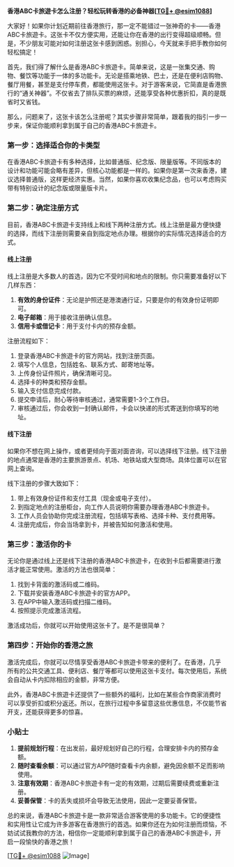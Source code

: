 **香港ABC卡旅遊卡怎么注册？轻松玩转香港的必备神器[[TG💪+ @esim1088](https://t.me/s/esim1088)]**

大家好！如果你计划近期前往香港旅行，那一定不能错过一张神奇的卡——香港ABC卡旅遊卡。这张卡不仅方便实用，还能让你在香港的出行变得超级顺畅。但是，不少朋友可能对如何注册这张卡感到困惑。别担心，今天就来手把手教你如何轻松搞定！

首先，我们得了解什么是香港ABC卡旅遊卡。简单来说，这是一张集交通、购物、餐饮等功能于一体的多功能卡。无论是搭乘地铁、巴士，还是在便利店购物、餐厅用餐，甚至是支付停车费，都能使用这张卡。对于游客来说，它简直是香港旅行的“通关神器”。不仅省去了排队买票的麻烦，还能享受各种优惠折扣，真的是既省时又省钱。

那么，问题来了，这张卡该怎么注册呢？其实步骤非常简单，跟着我的指引一步一步来，保证你能顺利拿到属于自己的香港ABC卡旅遊卡。

### 第一步：选择适合你的卡类型

在香港ABC卡旅遊卡有多种选择，比如普通版、纪念版、限量版等。不同版本的设计和功能可能会略有差异，但核心功能都是一样的。如果你是第一次来香港，建议选择普通版，这样更经济实惠。当然，如果你喜欢收集纪念品，也可以考虑购买带有特别设计的纪念版或限量版卡片。

### 第二步：确定注册方式

目前，香港ABC卡旅遊卡支持线上和线下两种注册方式。线上注册是最方便快捷的选择，而线下注册则需要亲自到指定地点办理。根据你的实际情况选择适合的方式。

#### 线上注册

线上注册是大多数人的首选，因为它不受时间和地点的限制。你只需要准备好以下几样东西：

1. **有效的身份证件**：无论是护照还是港澳通行证，只要是你的有效身份证明即可。
2. **电子邮箱**：用于接收注册确认信息。
3. **信用卡或借记卡**：用于支付卡内的预存金额。

注册流程如下：

1. 登录香港ABC卡旅遊卡的官方网站，找到注册页面。
2. 填写个人信息，包括姓名、联系方式、邮寄地址等。
3. 上传身份证件照片，确保清晰可见。
4. 选择卡的种类和预存金额。
5. 输入支付信息完成付款。
6. 提交申请后，耐心等待审核通过，通常需要1-3个工作日。
7. 审核通过后，你会收到一封确认邮件，卡会以快递的形式寄送到你填写的地址。

#### 线下注册

如果你不想在网上操作，或者更倾向于面对面咨询，可以选择线下注册。线下注册的地点通常是香港的主要旅游景点、机场、地铁站或大型商场。具体位置可以在官网上查询。

线下注册的步骤大致如下：

1. 带上有效身份证件和支付工具（现金或电子支付）。
2. 到指定地点的注册柜台，向工作人员说明你需要办理香港ABC卡旅遊卡。
3. 工作人员会协助你完成注册流程，包括填写表格、选择卡种、支付费用等。
4. 注册完成后，你会当场拿到卡，并被告知如何激活和使用。

### 第三步：激活你的卡

无论你是通过线上还是线下注册的香港ABC卡旅遊卡，在收到卡后都需要进行激活才能正常使用。激活的方法也很简单：

1. 找到卡背面的激活码或二维码。
2. 下载并安装香港ABC卡旅遊卡的官方APP。
3. 在APP中输入激活码或扫描二维码。
4. 按照提示完成激活流程。

激活成功后，你就可以开始使用这张卡了。是不是很简单？

### 第四步：开始你的香港之旅

激活完成后，你就可以尽情享受香港ABC卡旅遊卡带来的便利了。在香港，几乎所有的公共交通工具、便利店、餐厅等都可以使用这张卡支付。每次使用后，系统会自动从卡内扣除相应的金额，非常方便。

此外，香港ABC卡旅遊卡还提供了一些额外的福利，比如在某些合作商家消费时可以享受折扣或积分返还。所以，在旅行过程中多留意这些优惠信息，不仅能节省开支，还能获得更多的惊喜。

### 小贴士

1. **提前规划行程**：在出发前，最好规划好自己的行程，合理安排卡内的预存金额。
2. **随时查看余额**：可以通过官方APP随时查看卡内余额，避免因余额不足而影响使用。
3. **注意有效期**：香港ABC卡旅遊卡有一定的有效期，过期后需要续费或重新注册。
4. **妥善保管**：卡的丢失或损坏会导致无法使用，因此一定要妥善保管。

总的来说，香港ABC卡旅遊卡是一款非常适合游客使用的多功能卡。它的便捷性和实用性让它成为许多游客在香港旅行的首选。如果你还在为如何注册而烦恼，不妨试试我教你的方法，相信你一定能顺利拿到属于自己的香港ABC卡旅遊卡，开启一段愉快的香港之旅！

[[TG💪+ @esim1088](https://t.me/s/esim1088) ![Image](https://i.postimg.cc/4NQfJmqS/Snipaste-2025-05-13-00-14-12.png)]
